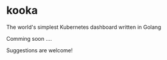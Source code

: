 # kooka
The world's simplest Kubernetes dashboard written in Golang

Comming soon ....

Suggestions are welcome!
